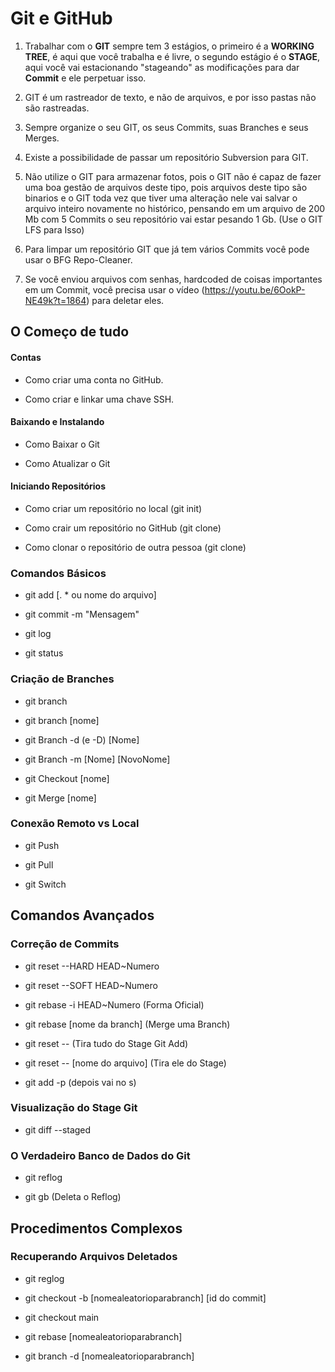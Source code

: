 
# Git e GitHub

1. Trabalhar com o **GIT** sempre tem 3 estágios, o primeiro é a **WORKING TREE**, é aqui que você trabalha e é livre, o segundo estágio é o **STAGE**, aqui você vai estacionando "stageando" as modificações para dar **Commit** e ele perpetuar isso.

2. GIT é um rastreador de texto, e não de arquivos, e por isso pastas não são rastreadas.

3. Sempre organize o seu GIT, os seus Commits, suas Branches e seus Merges.

4. Existe a possibilidade de passar um repositório Subversion para GIT.

5. Não utilize o GIT para armazenar fotos, pois o GIT não é capaz de fazer uma boa gestão de arquivos deste tipo, pois arquivos deste tipo são binarios e o GIT toda vez que tiver uma alteração nele vai salvar o arquivo inteiro novamente no histórico, pensando em um arquivo de 200 Mb com 5 Commits o seu repositório vai estar pesando 1 Gb. (Use o GIT LFS para Isso)

6. Para limpar um repositório GIT que já tem vários Commits você pode usar o BFG Repo-Cleaner.

7. Se você enviou arquivos com senhas, hardcoded de coisas importantes em um Commit, você precisa usar o vídeo (https://youtu.be/6OokP-NE49k?t=1864) para deletar eles.

## O Começo de tudo

#### Contas

- Como criar uma conta no GitHub.

- Como criar e linkar uma chave SSH.

#### Baixando e Instalando

- Como Baixar o Git

- Como Atualizar o Git

#### Iniciando Repositórios

- Como criar um repositório no local (git init)

- Como crair um repositório no GitHub (git clone)

+ Como clonar o repositório de outra pessoa (git clone)

### Comandos Básicos

- git add [. * ou nome do arquivo]

- git commit -m "Mensagem"

- git log

- git status

### Criação de Branches

- git branch

- git branch [nome]

- git Branch -d (e -D) [Nome]

- git Branch -m [Nome]  [NovoNome]

- git Checkout [nome]

- git Merge [nome]

### Conexão Remoto vs Local

- git Push

- git Pull

- git Switch

## Comandos Avançados

### Correção de Commits

- git reset --HARD HEAD~Numero

- git reset --SOFT HEAD~Numero

- git rebase -i HEAD~Numero (Forma Oficial)

- git rebase [nome da branch] (Merge uma Branch)

- git reset -- (Tira tudo do Stage Git Add)

- git reset -- [nome do arquivo] (Tira ele do Stage)

- git add -p (depois vai no s)

### Visualização do Stage Git

- git diff --staged

### O Verdadeiro Banco de Dados do Git

- git reflog

- git gb (Deleta o Reflog)

## Procedimentos Complexos

### Recuperando Arquivos Deletados

- git reglog

- git checkout -b [nomealeatorioparabranch] [id do commit]

- git checkout main

- git rebase [nomealeatorioparabranch]

- git branch -d [nomealeatorioparabranch]